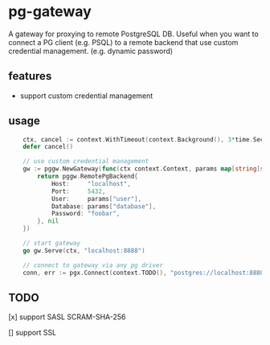 # pg-gateway

A gateway for proxying to remote PostgreSQL DB. Useful when you want to connect a PG client (e.g. PSQL) to a remote backend that use custom credential management. (e.g. dynamic password)

## features

* support custom credential management

## usage

```go
	ctx, cancel := context.WithTimeout(context.Background(), 3*time.Second)
	defer cancel()

    // use custom credential management
	gw := pggw.NewGateway(func(ctx context.Context, params map[string]string) (pggw.RemotePgBackend, error) {
		return pggw.RemotePgBackend{
			Host:     "localhost",
			Port:     5432,
			User:     params["user"],
			Database: params["database"],
			Password: "foobar",
		}, nil
	})

    // start gateway
	go gw.Serve(ctx, "localhost:8888")

    // connect to gateway via any pg driver
	conn, err := pgx.Connect(context.TODO(), "postgres://localhost:8888/postgres?user=foobar&sslmode=disable")
```


## TODO

[x] support SASL SCRAM-SHA-256

[] support SSL

